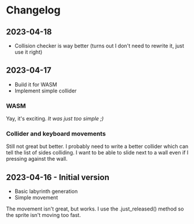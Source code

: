 # Changelog

## 2023-04-18

- Collision checker is way better (turns out I don't need to rewrite it, just use it right)

## 2023-04-17

- Build it for WASM
- Implement simple collider

### WASM
Yay, it's exciting. *It was just too simple ;)*

### Collider and keyboard movements
Still not great but better.
I probably need to write a better collider which can tell the list of sides colliding.
I want to be able to slide next to a wall even if I pressing against the wall.

## 2023-04-16 - Initial version

- Basic labyrinth generation
- Simple movement

The movement isn't great, but works.
I use the .just_released() method so the sprite isn't moving too fast.


